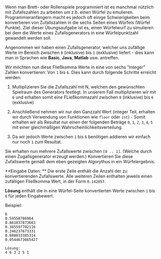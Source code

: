 <!-- #Würfeln -->

Wenn man Brett- oder Rollenspiele programmiert ist es manchmal nützlich mit Zufallszahlen zu arbeiten 
um z.b. einen Würfel zu emulieren. Programmieranfängern macht es jedoch oft einige Schwierigkeiten beim 
konvertieren von Zufallszahlen in die sechs Seiten eines Würfels (Würfel Punkte). 
Ziel dieser Übungsaufgabe ist es, einen Würfelwurf zu simulieren bei dem die Werte eines Zufallsgenerators
in eine Würfelpunktzahl gewandelt werden soll. 

Angenommen wir haben einen Zufallsgenerator, welcher uns zufällige Werte im Bereich zwischen
`0` (inklusive) bis `1` (exklusive)  liefert - dies kann man in Sprachen wie **Basic**, **Java**, **Matlab** usw. antreffen.

Wir möchten nun diese Fließkomma Werte in eine von sechs "Integer" Zahlen konvertieren: Von `1` bis `6`. 
Dies kann durch folgende Schritte erreicht werden:

1. Multiplizieren Sie die Zufallszahl mit N, welchen den gewünschten Spielraum des Generators festlegt.
In unserem Fall multiplizieren wir mit `6` und erhalten somit eine FLießkommazahl zwischen 
`0` (inklusive) bis `6` (exklusive)

2. Anschließend nehmen wir nur den Ganzzahl Wert (integer Teil, erhalten wir durch Verwendung von Funktionen 
wie `floor` oder `int`) - Somit erhalten wir als Resultat nur einen der folgenden Beträge `0`, `1`, `2`, `3`, `4`, `5`
mit einer gleichmäßigen Wahrscheinlichkeitsverteilung. 

3. Da wir jedoch Werte zwischen `1` bis `6` benötigen addieren wir einfach nur noch `1` zum Resultat. 

Sie erhalten nun mehrere Zufallswerte zwischen `[0 .. 1]`. (Welche durch einen Zugallsgenerator erzeugt werden.)
Konvertieren Sie diese Zufallswerte gemäß dem eben gezeigten Algorythus in ein Würfelergebnis. 

**Eingabe Daten: ** Die erste Zeile enthält die Anzahl der zu konvertierenden Zufallswerte. 
Alle weiteren Zeilen enthalten jeweils einen zufälligen Fließkomma Wert, in der Form `0.142857`.  

**Lösung** enthält die in eine Würfel-Seite konvertierten Werte zwischen `1` bis `6` für jeden Eingabewert. 

Beispiel:

    6
	0.59558786964
	0.861037873663
	0.385597702116
	0.246237673331
	0.808033385314
	0.0544673665427
	
	Lösung:
	4 6 3 2 5 1
